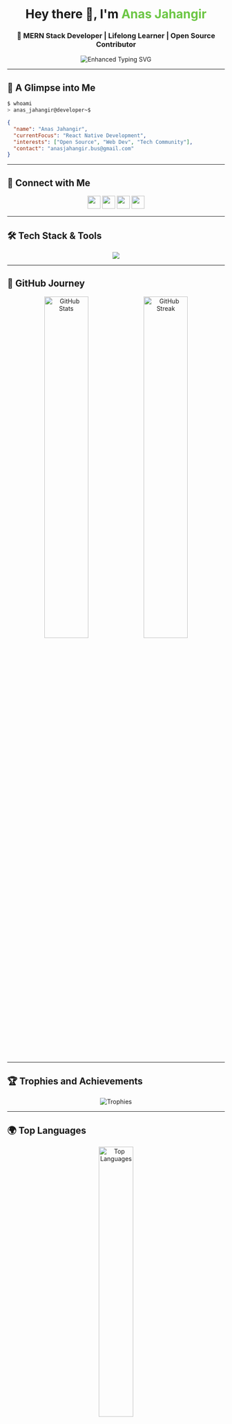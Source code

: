 
<h1 align="center">Hey there 👋, I'm <span style="color: #6CC644;">Anas Jahangir</span></h1>
<h3 align="center">🚀 MERN Stack Developer | Lifelong Learner | Open Source Contributor</h3>

<p align="center">
  <img src="https://readme-typing-svg.herokuapp.com?font=Fira+Code&weight=600&size=22&duration=2000&pause=800&color=36BCF7FF&center=true&vCenter=true&width=600&lines=MERN+Stack+Developer+%7C+Open+Source+Enthusiast;Problem+Solver+%7C+Tech+Explorer+🚀;Building+Future+with+Code+%7C+Never+Stop+Learning+💡;Innovation+%2B+Persistence+=+Success" alt="Enhanced Typing SVG">
</p>

---

## 🎨 **A Glimpse into Me**
```bash
$ whoami
> anas_jahangir@developer~$
```
```json
{
  "name": "Anas Jahangir",
  "currentFocus": "React Native Development",
  "interests": ["Open Source", "Web Dev", "Tech Community"],
  "contact": "anasjahangir.bus@gmail.com"
}
```

---

## 🔗 **Connect with Me**
<div align="center">
  <a href="https://twitter.com/anasjahangir0" target="_blank"><img src="https://img.shields.io/badge/Twitter-1DA1F2?style=for-the-badge&logo=twitter&logoColor=white" height="30"/></a>
  <a href="https://linkedin.com/in/anasjahangir" target="_blank"><img src="https://img.shields.io/badge/LinkedIn-0A66C2?style=for-the-badge&logo=linkedin&logoColor=white" height="30"/></a>
  <a href="https://fb.com/anasjahangir0" target="_blank"><img src="https://img.shields.io/badge/Facebook-1877F2?style=for-the-badge&logo=facebook&logoColor=white" height="30"/></a>
  <a href="https://instagram.com/anasjahangir0" target="_blank"><img src="https://img.shields.io/badge/Instagram-E4405F?style=for-the-badge&logo=instagram&logoColor=white" height="30"/></a>
</div>

---

## 🛠️ **Tech Stack & Tools**
<p align="center">
  <img src="https://skillicons.dev/icons?i=react,nodejs,mongodb,express,js,ts,html,css,sass,bootstrap,tailwind,vite,nextjs,git,github,docker,aws,vscode,figma,heroku,vercel,postman,redux,linux,nextjs,mysql,sqlite,redis,kafka,graphql&theme=dark" />
</p>


---

## 🚀 **GitHub Journey**
<p align="center">
  <img src="https://github-readme-stats.vercel.app/api?username=anasjahangir&show_icons=true&theme=github_dark&rank_icon=percentile" width="45%" alt="GitHub Stats" />
  <img src="https://github-readme-streak-stats.herokuapp.com?user=anasjahangir&theme=github-dark-blue" width="45%" alt="GitHub Streak" />
</p>

---

## 🏆 **Trophies and Achievements**
<p align="center">
  <img src="https://github-profile-trophy.vercel.app/?username=anasjahangir&theme=darkhub&column=7" alt="Trophies">
</p>

---

## 🌍 **Top Languages**
<p align="center">
  <img src="https://github-readme-stats.vercel.app/api/top-langs/?username=anasjahangir&layout=compact&theme=dark" width="40%" alt="Top Languages">
</p>

---

## 🔄 **Random Developer Quote**
<p align="center">
  <img src="https://quotes-github-readme.vercel.app/api?type=horizontal&theme=dark" alt="Random Dev Quote">
</p>

---

## 🎉 **Fun Fact**
```bash
$ fortune | cowsay
 _______________________________
< Sometimes debugging is more fun! >
 -------------------------------
        \   ^__^
         \  (oo)\_______
            (__)\       )\/                ||----w |
                ||     ||
```

---


<div align="center">
  <h3>Thanks for visiting! 😎</h3>
  <img src="https://media.giphy.com/media/3oKIPf3C7HqqYBVcCk/giphy.gif" width="100px"/>
</div>


<p align="center">
  <!-- Creativity -->
  <img src="https://img.shields.io/badge/Creative%20Coder-🎨-FF8C00?style=flat-square" alt="Creative Coder Badge" />
  

  <!-- Flexin' on Code -->
  <img src="https://img.shields.io/badge/Flexin'%20on%20Code-💪-FFD700?style=flat-square" alt="Flexin' on Code Badge" />
  
  
  <!-- Open Source Contributor -->
  <img src="https://img.shields.io/badge/Open%20Source%20Contributor-💻-008000?style=flat-square" alt="Open Source Contributor Badge" />
  
  <!-- Coffee Lover -->
  <img src="https://img.shields.io/badge/Coffee%20Lover-☕-6F4C3E?style=flat-square" alt="Coffee Lover Badge" />
  
  <!-- Problem Solver -->
  <img src="https://img.shields.io/badge/Problem%20Solver-🔍-FF4500?style=flat-square" alt="Problem Solver Badge" />
  
  <!-- Tech Explorer -->
  <img src="https://img.shields.io/badge/Tech%20Explorer-🧭-4682B4?style=flat-square" alt="Tech Explorer Badge" />
  
  <!-- Code Ninja -->
  <img src="https://img.shields.io/badge/Code%20Ninja-🥷-000000?style=flat-square" alt="Code Ninja Badge" />

  <!-- Slayin' Code -->
  <img src="https://img.shields.io/badge/Slayin'%20Code-✨-FF1493?style=flat-square" alt="Slayin' Code Badge" />
  
  <!-- Automation Enthusiast -->
  <img src="https://img.shields.io/badge/Automation%20Enthusiast-🤖-FFD700?style=flat-square" alt="Automation Enthusiast Badge" />
  
 
  <!-- No Bugs Allowed -->
  <img src="https://img.shields.io/badge/No%20Bugs%20Allowed-🐞-FF69B4?style=flat-square" alt="No Bugs Allowed Badge" />
    
  <!-- Meme Lord -->
  <img src="https://img.shields.io/badge/Meme%20Lord-👑-FF4500?style=flat-square" alt="Meme Lord Badge" />
  
</p>

